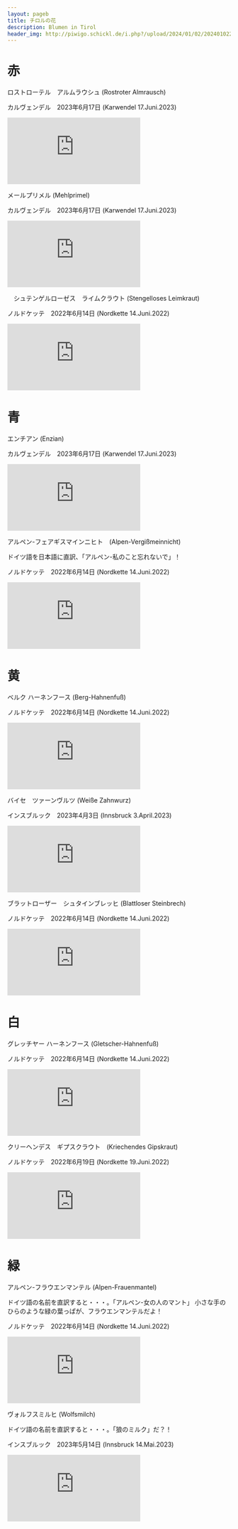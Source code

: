 ```yaml
---
layout: pageb
title: チロルの花
description: Blumen in Tirol
header_img: http://piwigo.schickl.de/i.php?/upload/2024/01/02/20240102201015-11c623fd-me.jpg
---
```


# 赤 

ロストローテル　アルムラウシュ (Rostroter Almrausch)

カルヴェンデル　2023年6月17日 (Karwendel 17.Juni.2023)

![alpenrose](http://piwigo.schickl.de/i.php?/upload/2024/01/02/20240102201024-f44bee24-me.jpg)

メールプリメル (Mehlprimel)

カルヴェンデル　2023年6月17日 (Karwendel 17.Juni.2023)

![mehlprimel](http://piwigo.schickl.de/i.php?/upload/2024/01/06/20240106192845-a3e462ad-me.jpg)

　シュテンゲルローゼス　ライムクラウト (Stengelloses Leimkraut)

ノルドケッテ　2022年6月14日 (Nordkette 14.Juni.2022)

![stengelloses-leimkraut](http://piwigo.schickl.de/i.php?/upload/2024/01/06/20240106195525-624800f2-me.jpg)

# 青

エンチアン (Enzian)

カルヴェンデル　2023年6月17日 (Karwendel 17.Juni.2023)

![enzian](http://piwigo.schickl.de/i.php?/upload/2024/01/02/20240102201015-11c623fd-me.jpg)

アルペン-フェアギスマインニヒト　(Alpen-Vergißmeinnicht)

ドイツ語を日本語に直訳、「アルペン-私のこと忘れないで」！

ノルドケッテ　2022年6月14日 (Nordkette 14.Juni.2022)

![vergißmeinnicht](http://piwigo.schickl.de/i.php?/upload/2024/01/06/20240106200824-c9aa4fba-me.jpg)

# 黄

ベルク ハーネンフース (Berg-Hahnenfuß)

ノルドケッテ　2022年6月14日 (Nordkette 14.Juni.2022)

![berg-hahnenfuß](http://piwigo.schickl.de/i.php?/upload/2024/01/06/20240106195800-ce0bc6b3-me.jpg)

バイセ　ツァーンヴルツ (Weiße Zahnwurz)

インスブルック　2023年4月3日 (Innsbruck 3.April.2023)

![weisse-zahnwurz](http://piwigo.schickl.de/i.php?/upload/2024/01/14/20240114125515-06898a4d-me.jpg)

ブラットローザー　シュタインブレッヒ (Blattloser Steinbrech)

ノルドケッテ　2022年6月14日 (Nordkette 14.Juni.2022)

![blattloser-steinbrech](http://piwigo.schickl.de/i.php?/upload/2024/01/06/20240106200306-e11ceecc-me.jpg)


# 白

グレッチヤー ハーネンフース (Gletscher-Hahnenfuß)

ノルドケッテ　2022年6月14日 (Nordkette 14.Juni.2022)

![gletscher-hahnenfuß](http://piwigo.schickl.de/i.php?/upload/2024/01/06/20240106201236-263df695-me.jpg)

 クリーヘンデス　ギプスクラウト　(Kriechendes Gipskraut)

ノルドケッテ　2022年6月19日 (Nordkette 19.Juni.2022)

![kriechendes-gibskraut](http://piwigo.schickl.de/i.php?/upload/2024/01/17/20240117121659-819b10f0-me.jpg)

# 緑

アルペン-フラウエンマンテル (Alpen-Frauenmantel)

ドイツ語の名前を直訳すると・・・。「アルペン-女の人のマント」
小さな手のひらのような緑の葉っぱが、フラウエンマンテルだよ！

ノルドケッテ　2022年6月14日 (Nordkette 14.Juni.2022)

![alpen-frauenmantel](http://piwigo.schickl.de/i.php?/upload/2024/01/06/20240106200613-2307a34f-me.jpg)


ヴォルフスミルヒ (Wolfsmilch)

ドイツ語の名前を直訳すると・・・。「狼のミルク」だ？！

インスブルック　2023年5月14日 (Innsbruck 14.Mai.2023)

![wolfsmilch](http://piwigo.schickl.de/i.php?/upload/2023/12/29/20231229103119-b5828f1e-me.jpg)

